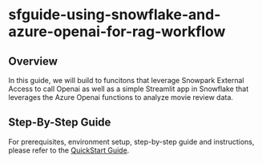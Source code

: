 # sfguide-using-snowflake-and-azure-openai-for-rag-workflow

## Overview

In this guide, we will build to funcitons that leverage Snowpark External Access to call Openai as well as a simple Streamlit app in Snowflake that leverages the Azure Openai functions to analyze movie review data.

## Step-By-Step Guide

For prerequisites, environment setup, step-by-step guide and instructions, please refer to the [QuickStart Guide]([https://quickstarts.snowflake.com/guide/getting_started_with_dataengineering_ml_using_snowpark_python/index.html](https://quickstarts.snowflake.com/guide/using_snowflake_and_azure_openai_for_a_rag_workflow)).
